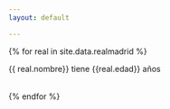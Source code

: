 ```yaml
---
layout: default

---
```



{% for real in site.data.realmadrid  %}
<table style="border=1px">
   {{ real.nombre}}  tiene {{real.edad}} años
</table>


{% endfor %}
